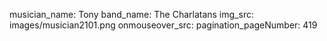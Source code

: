 musician_name: Tony
band_name: The Charlatans
img_src: images/musician2101.png
onmouseover_src: 
pagination_pageNumber: 419